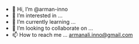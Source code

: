- 👋 Hi, I’m @arman-inno
- 👀 I’m interested in ...
- 🌱 I’m currently learning ...
- 💞️ I’m looking to collaborate on ...
- 📫 How to reach me ... armanali.inno@gmail.com

<!---
arman-inno/arman-inno is a ✨ special ✨ repository because its `README.md` (this file) appears on your GitHub profile.
You can click the Preview link to take a look at your changes.
--->
